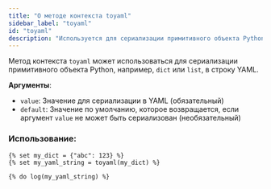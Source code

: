 ```yaml
---
title: "О методе контекста toyaml"
sidebar_label: "toyaml"
id: "toyaml"
description: "Используется для сериализации примитивного объекта Python."
---
```


Метод контекста `toyaml` может использоваться для сериализации примитивного объекта Python, например, `dict` или `list`, в строку YAML.

__Аргументы__:
 * `value`: Значение для сериализации в YAML (обязательный)
 * `default`: Значение по умолчанию, которое возвращается, если аргумент `value` не может быть сериализован (необязательный)

### Использование:
```
{% set my_dict = {"abc": 123} %}
{% set my_yaml_string = toyaml(my_dict) %}

{% do log(my_yaml_string) %}
```